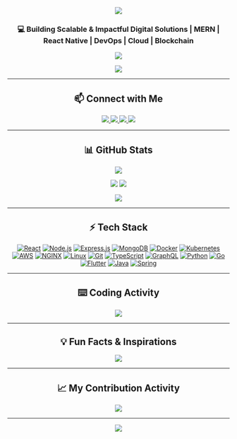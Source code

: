 <!-- 🚀 CUSTOM HEADER WITH ANIMATED BANNER -->
<p align="center">
  <img src="https://capsule-render.vercel.app/api?type=rect&color=gradient&height=150&section=header&text=🚀%20Harry%20Singh%20|%20Full-Stack%20Developer%20🚀&fontSize=30&fontColor=white&animation=fadeIn" />
</p>

<!-- 🎯 INTRODUCTION WITH A UNIQUE STYLE -->
<h3 align="center">
  💻 Building Scalable & Impactful Digital Solutions | MERN | React Native | DevOps | Cloud | Blockchain  
</h3>

<p align="center">
  <img src="https://readme-typing-svg.herokuapp.com?font=Fira+Code&weight=600&size=20&pause=1000&color=36BCF7&center=true&vCenter=true&width=600&lines=Passionate+Full-Stack+Developer;Turning+Ideas+Into+Scalable+Apps;Cloud%2C+DevOps%2C+MERN%2C+Blockchain;Always+Learning+%26+Innovating!+🚀" />
</p>

<p align="center">
  <img src="https://quotes-github-readme.vercel.app/api?type=horizontal&theme=radical" />
</p>


---

<!-- 🌍 CONNECT WITH ME -->
<h2 align="center">📫 Connect with Me</h2>
<p align="center">
  <a href="https://www.linkedin.com/in/YOUR-LINK" target="_blank">
    <img src="https://img.shields.io/badge/LinkedIn-0A66C2?style=for-the-badge&logo=linkedin&logoColor=white"/>
  </a>
  <a href="mailto:hello@harrydev.com">
    <img src="https://img.shields.io/badge/Email-D14836?style=for-the-badge&logo=gmail&logoColor=white"/>
  </a>
  <a href="https://twitter.com/YOUR-TWITTER" target="_blank">
    <img src="https://img.shields.io/badge/Twitter-1DA1F2?style=for-the-badge&logo=twitter&logoColor=white"/>
  </a>
  <a href="https://www.buymeacoffee.com/harmanpreetdev">
    <img src="https://img.shields.io/badge/Buy%20Me%20A%20Coffee-FFDD00?style=for-the-badge&logo=buy-me-a-coffee&logoColor=black"/>
  </a>
</p>

---

<!-- 📊 GITHUB STATS -->
<h2 align="center">📊 GitHub Stats</h2>
<p align="center">
  <img src="https://github-profile-summary-cards.vercel.app/api/cards/profile-details?username=harmanpreetdev&theme=github_dark" />
</p>

<p align="center">
  <img src="https://github-readme-streak-stats.herokuapp.com/?user=harmanpreetdev&theme=dark&hide_border=true" />
  <img src="https://github-readme-stats.vercel.app/api?username=harmanpreetdev&show_icons=true&theme=radical&hide_border=true" />
</p>

<!-- 🔥 CONTRIBUTION GRAPH -->
<p align="center">
  <img src="https://github-readme-activity-graph.vercel.app/graph?username=harmanpreetdev&bg_color=1a1b27&color=ffffff&line=6a93ff&point=ffffff&area=true&hide_border=true" />
</p>

---

<!-- 🚀 TECH STACK -->
<h2 align="center">⚡ Tech Stack</h2>
<p align="center">
  <a href="https://react.dev/" target="_blank"><img src="https://skillicons.dev/icons?i=react" alt="React" /></a>
  <a href="https://nodejs.org/" target="_blank"><img src="https://skillicons.dev/icons?i=nodejs" alt="Node.js" /></a>
  <a href="https://expressjs.com/" target="_blank"><img src="https://skillicons.dev/icons?i=express" alt="Express.js" /></a>
  <a href="https://www.mongodb.com/" target="_blank"><img src="https://skillicons.dev/icons?i=mongodb" alt="MongoDB" /></a>
  <a href="https://www.docker.com/" target="_blank"><img src="https://skillicons.dev/icons?i=docker" alt="Docker" /></a>
  <a href="https://kubernetes.io/" target="_blank"><img src="https://skillicons.dev/icons?i=kubernetes" alt="Kubernetes" /></a>
  <a href="https://aws.amazon.com/" target="_blank"><img src="https://skillicons.dev/icons?i=aws" alt="AWS" /></a>
  <a href="https://nginx.org/" target="_blank"><img src="https://skillicons.dev/icons?i=nginx" alt="NGINX" /></a>
  <a href="https://www.linux.org/" target="_blank"><img src="https://skillicons.dev/icons?i=linux" alt="Linux" /></a>
  <a href="https://git-scm.com/" target="_blank"><img src="https://skillicons.dev/icons?i=git" alt="Git" /></a>
  <a href="https://www.typescriptlang.org/" target="_blank"><img src="https://skillicons.dev/icons?i=typescript" alt="TypeScript" /></a>
  <a href="https://graphql.org/" target="_blank"><img src="https://skillicons.dev/icons?i=graphql" alt="GraphQL" /></a>
  <a href="https://www.python.org/" target="_blank"><img src="https://skillicons.dev/icons?i=python" alt="Python" /></a>
  <a href="https://go.dev/" target="_blank"><img src="https://skillicons.dev/icons?i=go" alt="Go" /></a>
  <a href="https://flutter.dev/" target="_blank"><img src="https://skillicons.dev/icons?i=flutter" alt="Flutter" /></a>
  <a href="https://www.java.com/" target="_blank"><img src="https://skillicons.dev/icons?i=java" alt="Java" /></a>
  <a href="https://spring.io/" target="_blank"><img src="https://skillicons.dev/icons?i=spring" alt="Spring" /></a>
</p>


---

<!-- 🕒 TIME SPENT CODING -->
<h2 align="center">⌨️ Coding Activity</h2>
<p align="center">
  <img src="https://github-readme-stats.vercel.app/api/wakatime?username=harmanpreetdev&layout=compact&theme=radical" />
</p>

---

<!-- 💡 FUN FACTS & INSPIRATION -->
<h2 align="center">💡 Fun Facts & Inspirations</h2>
<p align="center">
  <img src="https://quotes-github-readme.vercel.app/api?type=horizontal&theme=radical" />
</p>

---

<!-- 🐍 CONTRIBUTION SNAKE -->
<h2 align="center">📈 My Contribution Activity</h2>
<p align="center">
  <img src="https://github.com/harmanpreetdev/harmanpreetdev/blob/main/github-contribution-grid-snake.svg" />
</p>

---

<!-- 🎉 CUSTOM FOOTER -->
<p align="center">
  <img src="https://capsule-render.vercel.app/api?type=waving&color=gradient&height=100&section=footer"/>
</p>
